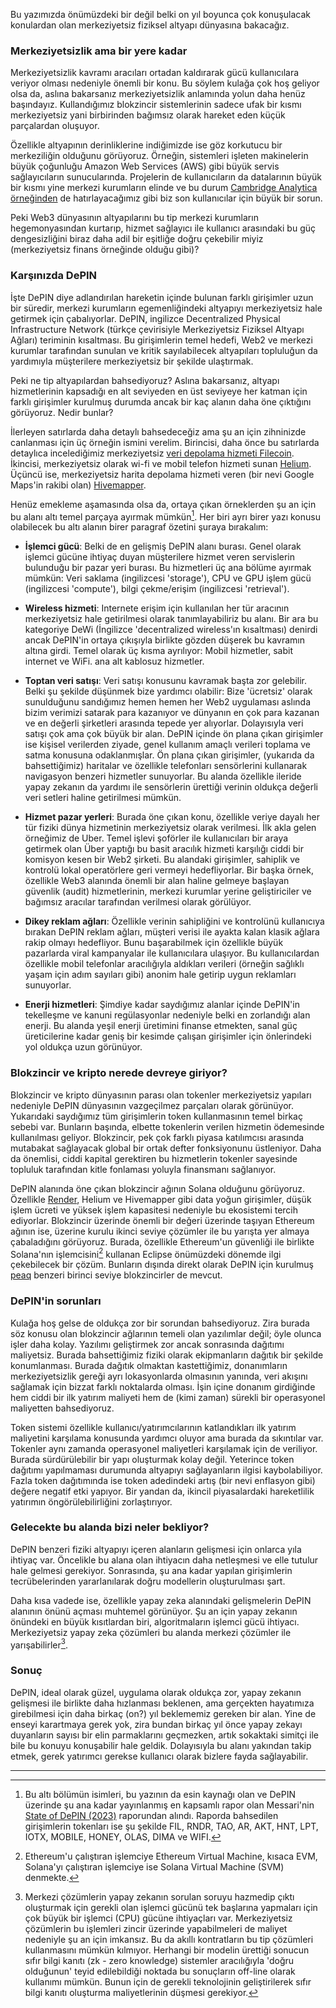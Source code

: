 Bu yazımızda önümüzdeki bir değil belki on yıl boyunca çok konuşulacak konulardan olan merkeziyetsiz fiziksel altyapı dünyasına bakacağız. 

### Merkeziyetsizlik ama bir yere kadar

Merkeziyetsizlik kavramı aracıları ortadan kaldırarak gücü kullanıcılara veriyor olması nedeniyle önemli bir konu. Bu söylem kulağa çok hoş geliyor olsa da, aslına bakarsanız merkeziyetsizlik anlamında yolun daha henüz başındayız. Kullandığımız blokzincir sistemlerinin sadece ufak bir kısmı merkeziyetsiz yani birbirinden bağımsız olarak hareket eden küçük parçalardan oluşuyor. 

Özellikle altyapının derinliklerine indiğimizde ise göz korkutucu bir merkeziliğin olduğunu görüyoruz. Örneğin, sistemleri işleten makinelerin büyük çoğunluğu Amazon Web Services (AWS) gibi büyük servis sağlayıcıların sunucularında. Projelerin de kullanıcıların da datalarının büyük bir kısmı yine merkezi kurumların elinde ve bu durum [Cambridge Analytica örneğinden](https://tr.wikipedia.org/wiki/Facebook-Cambridge_Analytica_veri_skandal%C4%B1) de hatırlayacağımız gibi biz son kullanıcılar için büyük bir sorun. 

Peki Web3 dünyasının altyapılarını bu tip merkezi kurumların hegemonyasından kurtarıp, hizmet sağlayıcı ile kullanıcı arasındaki bu güç dengesizliğini biraz daha adil bir eşitliğe doğru çekebilir miyiz (merkeziyetsiz finans örneğinde olduğu gibi)?

### Karşınızda DePIN

İşte DePIN diye adlandırılan hareketin içinde bulunan farklı girişimler uzun bir süredir, merkezi kurumların egemenliğindeki altyapıyı merkeziyetsiz hale getirmek için çabalıyorlar. DePIN, ingilizce Decentralized Physical Infrastructure Network (türkçe çevirisiyle Merkeziyetsiz Fiziksel Altyapı Ağları) teriminin kısaltması. Bu girişimlerin temel hedefi, Web2 ve merkezi kurumlar tarafından sunulan ve kritik sayılabilecek altyapıları topluluğun da yardımıyla müşterilere merkeziyetsiz bir şekilde ulaştırmak. 

Peki ne tip altyapılardan bahsediyoruz? Aslına bakarsanız, altyapı hizmetlerinin kapsadığı en alt seviyeden en üst seviyeye her katman için farklı girişimler kurulmuş durumda ancak bir kaç alanın daha öne çıktığını görüyoruz. Nedir bunlar? 

İlerleyen satırlarda daha detaylı bahsedeceğiz ama şu an için zihninizde canlanması için üç örneğin ismini verelim. Birincisi, daha önce bu satırlarda detaylıca incelediğimiz merkeziyetsiz [veri depolama hizmeti Filecoin](/genel/2021/04/20/definin-merkeziyetsiz-deposu-filecoin.html). İkincisi, merkeziyetsiz olarak wi-fi ve mobil telefon hizmeti sunan [Helium](https://www.helium.com/). Üçüncü ise,  merkeziyetsiz harita depolama hizmeti veren (bir nevi Google Maps'in rakibi olan) [Hivemapper](https://hivemapper.com/explorer). 

Henüz emekleme aşamasında olsa da, ortaya çıkan örneklerden şu an için bu alanı altı temel parçaya ayırmak mümkün[^1].  Her biri ayrı birer yazı konusu olabilecek bu altı alanın birer paragraf özetini şuraya bırakalım:

- **İşlemci gücü**: Belki de en gelişmiş DePIN alanı burası. Genel olarak işlemci gücüne ihtiyaç duyan müşterilere hizmet veren servislerin bulunduğu bir pazar yeri burası. Bu hizmetleri üç ana bölüme ayırmak mümkün: Veri saklama (ingilizcesi 'storage'), CPU ve GPU işlem gücü (ingilizcesi 'compute'), bilgi çekme/erişim (ingilizcesi 'retrieval').

- **Wireless hizmeti**: Internete erişim için kullanılan her tür aracının merkeziyetsiz hale getirilmesi olarak tanımlayabiliriz bu alanı. Bir ara bu kategoriye DeWi (İngilizce 'decentralized wireless'ın kısaltması) denirdi ancak DePIN'in ortaya çıkışıyla birlikte gözden düşerek bu kavramın altına girdi. Temel olarak üç kısma ayrılıyor: Mobil hizmetler, sabit internet ve WiFi. ana alt kablosuz hizmetler. 

- **Toptan veri satışı**: Veri satışı konusunu kavramak başta zor gelebilir. Belki şu şekilde düşünmek bize yardımcı olabilir: Bize 'ücretsiz' olarak sunulduğunu sandığımız hemen hemen her Web2 uygulaması aslında bizim verimizi satarak para kazanıyor ve dünyanın en çok para kazanan ve en değerli şirketleri arasında tepede yer alıyorlar. Dolayısıyla veri satışı çok ama çok büyük bir alan. DePIN içinde ön plana çıkan girişimler ise kişisel verilerden ziyade, genel kullanım amaçlı verileri toplama ve satma konusuna odaklanmışlar. Ön plana çıkan girişimler, (yukarıda da  bahsettiğimiz) haritalar ve özellikle telefonları sensörlerini kullanarak navigasyon benzeri hizmetler sunuyorlar. Bu alanda özellikle ileride yapay zekanın da yardımı ile sensörlerin ürettiği verinin oldukça değerli veri setleri haline getirilmesi mümkün.

- **Hizmet pazar yerleri**: Burada öne çıkan konu, özellikle veriye dayalı her tür fiziki dünya hizmetinin merkeziyetsiz olarak verilmesi. İlk akla gelen örneğimiz de Uber. Temel işlevi şoförler ile kullanıcıları bir araya getirmek olan Über yaptığı bu basit aracılık hizmeti karşılığı ciddi bir komisyon kesen bir Web2 şirketi. Bu alandaki girişimler, sahiplik ve kontrolü lokal operatörlere geri vermeyi hedefliyorlar. Bir başka örnek, özellikle Web3 alanında önemli bir alan haline gelmeye başlayan güvenlik (audit) hizmetlerinin, merkezi kurumlar yerine geliştiriciler ve bağımsız aracılar tarafından verilmesi olarak görülüyor.
  
- **Dikey reklam ağları**: Özellikle verinin sahipliğini ve kontrolünü kullanıcıya bırakan DePIN reklam ağları, müşteri verisi ile ayakta kalan klasik ağlara rakip olmayı hedefliyor. Bunu başarabilmek için özellikle büyük pazarlarda viral kampanyalar ile kullanıcılara ulaşıyor. Bu kullanıcılardan özellikle mobil telefonlar aracılığıyla aldıkları verileri (örneğin sağlıklı yaşam için adım sayıları gibi) anonim hale getirip uygun reklamları sunuyorlar. 

- **Enerji hizmetleri**: Şimdiye kadar saydığımız alanlar içinde DePIN'in tekelleşme ve kanuni regülasyonlar nedeniyle belki en zorlandığı alan enerji. Bu alanda yeşil enerji üretimini finanse etmekten, sanal güç üreticilerine kadar geniş bir kesimde çalışan girişimler için önlerindeki yol oldukça uzun görünüyor. 

### Blokzincir ve kripto nerede devreye giriyor?

Blokzincir ve kripto dünyasının parası olan tokenler merkeziyetsiz yapıları nedeniyle DePIN dünyasının vazgeçilmez parçaları olarak görünüyor. Yukarıdaki saydığımız tüm girişimlerin token kullanmasının temel birkaç sebebi var. Bunların başında, elbette tokenlerin verilen hizmetin ödemesinde kullanılması geliyor. Blokzincir, pek çok farklı piyasa katılımcısı arasında mutabakat sağlayacak global bir ortak defter fonksiyonunu üstleniyor. Daha da önemlisi, ciddi kapital gerektiren bu hizmetlerin tokenler sayesinde topluluk tarafından kitle fonlaması yoluyla finansmanı sağlanıyor. 

DePIN alanında öne çıkan blokzincir ağının Solana olduğunu görüyoruz. Özellikle [Render](https://rendernetwork.com/), Helium ve Hivemapper gibi data yoğun girişimler, düşük işlem ücreti ve yüksek işlem kapasitesi nedeniyle bu ekosistemi tercih ediyorlar. Blokzincir üzerinde önemli bir değeri üzerinde taşıyan Ethereum ağının ise, üzerine kurulu ikinci seviye çözümler ile bu yarışta yer almaya çabaladığını görüyoruz. Burada, özellikle Ethereum'un güvenliği ile birlikte Solana'nın işlemcisini[^2] kullanan Eclipse önümüzdeki dönemde ilgi çekebilecek bir çözüm. Bunların dışında direkt olarak DePIN için kurulmuş [peaq](https://www.peaq.network/) benzeri birinci seviye blokzincirler de mevcut.  

### DePIN'in sorunları 

Kulağa hoş gelse de oldukça zor bir sorundan bahsediyoruz. Zira burada söz konusu olan blokzincir ağlarının temeli olan yazılımlar değil; öyle olunca işler daha kolay. Yazılımı geliştirmek zor ancak sonrasında dağıtımı maliyetsiz. Burada bahsettiğimiz fiziki olarak ekipmanların dağıtık bir şekilde konumlanması. Burada dağıtık olmaktan kastettiğimiz, donanımların merkeziyetsizlik gereği ayrı lokasyonlarda olmasının yanında, veri akışını sağlamak için bizzat farklı noktalarda olması. İşin içine donanım girdiğinde hem ciddi bir ilk yatırım maliyeti hem de (kimi zaman) sürekli bir operasyonel maliyetten bahsediyoruz. 

Token sistemi özellikle kullanıcı/yatırımcılarının katlandıkları ilk yatırım maliyetini karşılama konusunda yardımcı oluyor ama burada da sıkıntılar var. Tokenler aynı zamanda operasyonel maliyetleri karşılamak için de veriliyor. Burada sürdürülebilir bir yapı oluşturmak kolay değil. Yeterince token dağıtımı yapılmaması durumunda altyapıyı sağlayanların ilgisi kaybolabiliyor. Fazla token dağıtımında ise token adedindeki artış (bir nevi enflasyon gibi) değere negatif etki yapıyor. Bir yandan da, ikincil piyasalardaki hareketlilik yatırımın öngörülebilirliğini zorlaştırıyor. 

### Gelecekte bu alanda bizi neler bekliyor?

DePIN benzeri fiziki altyapıyı içeren alanların gelişmesi için onlarca yıla ihtiyaç var. Öncelikle bu alana olan ihtiyacın daha netleşmesi ve elle tutulur hale gelmesi gerekiyor. Sonrasında, şu ana kadar yapılan girişimlerin tecrübelerinden yararlanılarak doğru modellerin oluşturulması şart.

Daha kısa vadede ise, özellikle yapay zeka alanındaki gelişmelerin DePIN alanının önünü açması muhtemel görünüyor. Şu an için yapay zekanın önündeki en büyük kısıtlardan biri, algoritmaların işlemci gücü ihtiyacı. Merkeziyetsiz yapay zeka çözümleri bu alanda merkezi çözümler ile yarışabilirler[^3].

### Sonuç
DePIN, ideal olarak güzel, uygulama olarak oldukça zor, yapay zekanın gelişmesi ile birlikte daha hızlanması beklenen, ama gerçekten hayatımıza girebilmesi için daha birkaç (on?) yıl beklememiz gereken bir alan. Yine de enseyi karartmaya gerek yok, zira bundan birkaç yıl önce yapay zekayı duyanların sayısı bir elin parmaklarını geçmezken, artık sokaktaki simitçi ile bile bu konuyu konuşabilir hale geldik. Dolayısıyla bu alanı yakından takip etmek, gerek yatırımcı gerekse kullanıcı olarak bizlere fayda sağlayabilir. 

---

[^1]: Bu altı bölümün isimleri, bu yazının da esin kaynağı olan ve DePIN üzerinde şu ana kadar yayınlanmış en kapsamlı rapor olan Messari'nin [State of DePIN (2023)](https://messari.io/report/state-of-depin-2023) raporundan alındı. Raporda bahsedilen girişimlerin tokenları ise şu şekilde FIL, RNDR, TAO, AR, AKT, HNT, LPT, IOTX, MOBILE, HONEY, OLAS, DIMA ve WIFI. 

[^2]: Ethereum'u çalıştıran işlemciye Ethereum Virtual Machine, kısaca EVM, Solana'yı çalıştıran işlemciye ise Solana Virtual Machine (SVM) denmekte. 

[^3]: Merkezi çözümlerin yapay zekanın sorulan soruyu hazmedip çıktı oluşturmak için gerekli olan işlemci gücünü tek başlarına yapmaları için çok büyük bir işlemci (CPU) gücüne ihtiyaçları var. Merkeziyetsiz çözümlerin bu işlemleri zincir üzerinde yapabilmeleri de maliyet nedeniyle şu an için imkansız. Bu da akıllı kontratların bu tip çözümleri kullanmasını mümkün kılmıyor. Herhangi bir modelin ürettiği sonucun sıfır bilgi kanıtı (zk - zero knowledge) sistemler aracılığıyla 'doğru olduğunun' teyid edilebildiği noktada bu sonuçların off-line olarak kullanımı mümkün. Bunun için de gerekli teknolojinin geliştirilerek sıfır bilgi kanıtı oluşturma maliyetlerinin düşmesi gerekiyor. 
